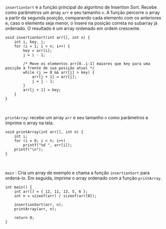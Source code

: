 `insertionSort` é a função principal do algoritmo de Insertion Sort. Recebe como parâmetros um array `arr` e seu tamanho `n`. A função percorre o array a partir da segunda posição, comparando cada elemento com os anteriores e, caso o elemento seja menor, o insere na posição correta no subarray já ordenado. O resultado é um array ordenado em ordem crescente.


    void insertionSort(int arr[], int n) {
        int i, key, j;
        for (i = 1; i < n; i++) {
            key = arr[i];
            j = i - 1;
     
            /* Move os elementos arr[0..i-1] maiores que key para uma posição à frente de sua posição atual */
            while (j >= 0 && arr[j] > key) {
                arr[j + 1] = arr[j];
                j = j - 1;
            }
            arr[j + 1] = key;
        }
    }

 
<br>

`printArray`:  recebe um array `arr` e seu tamanho `n` como parâmetros e imprime o array na tela.

    void printArray(int arr[], int n) {
        int i;
        for (i = 0; i < n; i++)
            printf("%d ", arr[i]);
        printf("\n");
    }

<br>

  `main` :  Cria um array de exemplo e chama a função `insertionSort` para ordená-lo. Em seguida, imprime o array ordenado com a função `printArray`.

    int main() {
        int arr[] = { 12, 11, 13, 5, 6 };
        int n = sizeof(arr) / sizeof(arr[0]);
     
        insertionSort(arr, n);
        printArray(arr, n);
     
        return 0;
    }
